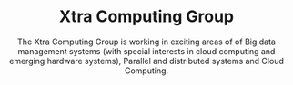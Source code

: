 <p align="center">
<!--   <img src="/profile/pics/logo.png" width="150" height="150"/> -->
  <h1 align="center">Xtra Computing Group</h1>
  <p align="center">The Xtra Computing Group is working in exciting areas of of Big data management systems (with special interests in cloud computing and emerging hardware systems), Parallel and distributed systems and Cloud Computing.</p>
</p>

